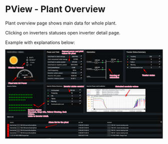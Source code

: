 # PView - Plant Overview

Plant overview page shows main data for whole plant.

Clicking on inverters statuses open inverter detail page.

Example with explanations below:

![Plant overview](../images/plantoverview.png)